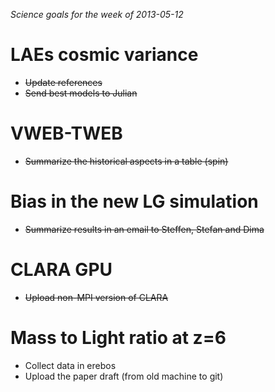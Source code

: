 *Science goals for the week of 2013-05-12*

LAEs cosmic variance
====================
* ~~Update references~~
* ~~Send best models to Julian~~

VWEB-TWEB
=========
* ~~Summarize the historical aspects in a table (spin)~~

Bias in the new LG simulation
=============================
* ~~Summarize results in an email to Steffen, Stefan and Dima~~

CLARA GPU
=========
* ~~Upload non-MPI version of CLARA~~

Mass to Light ratio at z=6
==========================
* Collect data in erebos 
* Upload the paper draft (from old machine to git)
